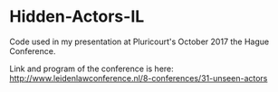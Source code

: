 # Hidden-Actors-IL
Code used in my presentation at Pluricourt's October 2017 the Hague Conference.

Link and program of the conference is here: http://www.leidenlawconference.nl/8-conferences/31-unseen-actors
